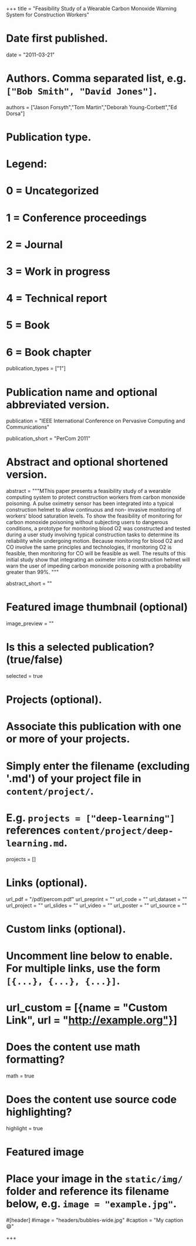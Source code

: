 +++
title = "Feasibility Study of a Wearable Carbon Monoxide Warning System for Construction Workers"

# Date first published.
date = "2011-03-21"

# Authors. Comma separated list, e.g. `["Bob Smith", "David Jones"]`.
authors = ["Jason Forsyth","Tom Martin","Deborah Young-Corbett","Ed Dorsa"]

# Publication type.
# Legend:
# 0 = Uncategorized
# 1 = Conference proceedings
# 2 = Journal
# 3 = Work in progress
# 4 = Technical report
# 5 = Book
# 6 = Book chapter
publication_types = ["1"]

# Publication name and optional abbreviated version.
publication = "IEEE International Conference on Pervasive Computing and Communications"

publication_short = "PerCom 2011"

# Abstract and optional shortened version.
abstract = """MThis paper presents a feasibility study of a wearable computing system to protect construction workers from carbon monoxide poisoning. A pulse oximetry sensor has been integrated into a typical construction helmet to allow continuous and non- invasive monitoring of workers’ blood saturation levels. To show the feasibility of monitoring for carbon monoxide poisoning without subjecting users to dangerous conditions, a prototype for monitoring blood O2 was constructed and tested during a user study involving typical construction tasks to determine its reliability while undergoing motion. Because monitoring for blood O2 and CO involve the same principles and technologies, if monitoring O2 is feasible, then monitoring for CO will be feasible as well. The results of this initial study show that integrating an oximeter into a construction helmet will warn the user of impeding carbon monoxide poisoning with a probability greater than 99%.
"""

abstract_short = ""

# Featured image thumbnail (optional)
image_preview = ""

# Is this a selected publication? (true/false)
selected = true

# Projects (optional).
#   Associate this publication with one or more of your projects.
#   Simply enter the filename (excluding '.md') of your project file in `content/project/`.
#   E.g. `projects = ["deep-learning"]` references `content/project/deep-learning.md`.
projects = []

# Links (optional).
url_pdf = "/pdf/percom.pdf"
url_preprint = ""
url_code = ""
url_dataset = ""
url_project = ""
url_slides = ""
url_video = ""
url_poster = ""
url_source = ""

# Custom links (optional).
#   Uncomment line below to enable. For multiple links, use the form `[{...}, {...}, {...}]`.
# url_custom = [{name = "Custom Link", url = "http://example.org"}]

# Does the content use math formatting?
math = true

# Does the content use source code highlighting?
highlight = true

# Featured image
# Place your image in the `static/img/` folder and reference its filename below, e.g. `image = "example.jpg"`.
#[header]
#image = "headers/bubbles-wide.jpg"
#caption = "My caption 😄"

+++
